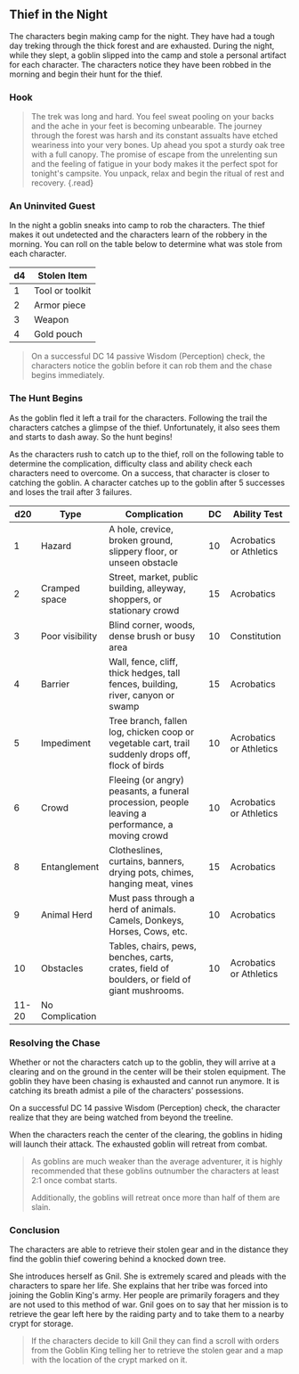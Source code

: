 ## Thief in the Night
The characters begin making camp for the night. They have had a tough day treking through the thick forest and are exhausted. During the night, while they slept, a goblin slipped into the camp and stole a personal artifact for each character. The characters notice they have been robbed in the morning and begin their hunt for the thief.

### Hook
> The trek was long and hard. You feel sweat pooling on your backs and the ache in your feet is becoming unbearable. The journey through the forest was harsh and its constant assualts have etched weariness into your very bones. Up ahead you spot a sturdy oak tree with a full canopy. The promise of escape from the unrelenting sun and the feeling of fatigue in your body makes it the perfect spot for tonight's campsite. You unpack, relax and begin the ritual of rest and recovery.
{.read}

### An Uninvited Guest
In the night a goblin sneaks into camp to rob the characters. The thief makes it out undetected and the characters learn of the robbery in the morning. You can roll on the table below to determine what was stole from each character.

| d4 | Stolen Item               |
|----|---------------------------|
| 1  | Tool or toolkit           |
| 2  | Armor piece               |
| 3  | Weapon                    |
| 4  | Gold pouch                |

>On a successful DC 14 passive Wisdom (Perception) check, the characters notice the goblin before it can rob them and the chase begins immediately.

### The Hunt Begins
As the goblin fled it left a trail for the characters. Following the trail the characters catches a glimpse of the thief. Unfortunately, it also sees them and starts to dash away. So the hunt begins!

As the characters rush to catch up to the thief, roll on the following table to determine the complication, difficulty class and ability check each characters need to overcome. On a success, that character is closer to catching the goblin. A character catches up to the goblin after 5 successes and loses the trail after 3 failures.

| d20   | Type            | Complication                                                                                      | DC | Ability Test            |
|-------|-----------------|---------------------------------------------------------------------------------------------------|----|-------------------------|
| 1     | Hazard          | A hole, crevice, broken ground, slippery floor, or unseen obstacle                                | 10 | Acrobatics or Athletics |
| 2     | Cramped space   | Street, market, public building, alleyway, shoppers, or stationary crowd                          | 15 | Acrobatics              |
| 3     | Poor visibility | Blind corner, woods, dense brush or busy area                                                     | 10 | Constitution            |
| 4     | Barrier         | Wall, fence, cliff, thick hedges, tall fences, building, river, canyon or swamp                   | 15 | Acrobatics              |
| 5     | Impediment      | Tree branch, fallen log, chicken coop or vegetable cart, trail suddenly drops off, flock of birds | 10 | Acrobatics or Athletics |
| 6     | Crowd           | Fleeing (or angry) peasants, a funeral procession, people leaving a performance, a moving crowd   | 10 | Acrobatics or Athletics |
| 8     | Entanglement    | Clotheslines, curtains, banners, drying pots, chimes, hanging meat, vines                         | 15 | Acrobatics              |
| 9     | Animal Herd     | Must pass through a herd of animals. Camels, Donkeys, Horses, Cows, etc.                          | 10 | Acrobatics              |
| 10    | Obstacles       | Tables, chairs, pews, benches, carts, crates, field of boulders, or field of giant mushrooms.     | 10 | Acrobatics or Athletics |
| 11-20 | No Complication |                                                                                                   |    |                         |

### Resolving the Chase
Whether or not the characters catch up to the goblin, they will arrive at a clearing and on the ground in the center will be their stolen equipment. The goblin they have been chasing is exhausted and cannot run anymore. It is catching its breath admist a pile of the characters' possessions.

On a successful DC 14 passive Wisdom (Perception) check, the character realize that they are being watched from beyond the treeline.

When the characters reach the center of the clearing, the goblins in hiding will launch their attack. The exhausted goblin will retreat from combat.

>As goblins are much weaker than the average adventurer, it is highly recommended that these goblins outnumber the characters at least 2:1 once combat starts.
>
>Additionally, the goblins will retreat once more than half of them are slain.

### Conclusion
The characters are able to retrieve their stolen gear and in the distance they find the goblin thief cowering behind a knocked down tree.

She introduces herself as Gnil. She is extremely scared and pleads with the characters to spare her life. She explains that her tribe was forced into joining the Goblin King's army. Her people are primarily foragers and they are not used to this method of war. Gnil goes on to say that her mission is to retrieve the gear left here by the raiding party and to take them to a nearby crypt for storage.

>If the characters decide to kill Gnil they can find a scroll with orders from the Goblin King telling her to retrieve the stolen gear and a map with the location of the crypt marked on it.